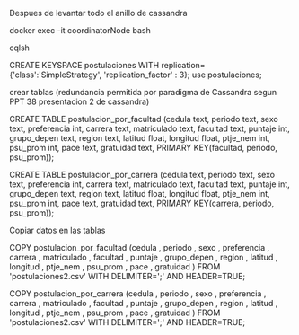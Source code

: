 
Despues de levantar todo el anillo de cassandra

docker exec -it coordinatorNode bash

cqlsh

CREATE KEYSPACE postulaciones WITH replication={'class':'SimpleStrategy', 'replication_factor' : 3};
use postulaciones;

crear tablas (redundancia permitida por paradigma de Cassandra segun PPT 38 presentacion 2 de cassandra)

CREATE TABLE postulacion_por_facultad (cedula text, periodo text, sexo text, preferencia int, carrera text, matriculado text, facultad text, puntaje int, grupo_depen text, region text, latitud float, longitud float, ptje_nem int, psu_prom int, pace text, gratuidad text, PRIMARY KEY(facultad, periodo, psu_prom));

CREATE TABLE postulacion_por_carrera (cedula text, periodo text, sexo text, preferencia int, carrera text, matriculado text, facultad text, puntaje int, grupo_depen text, region text, latitud float, longitud float, ptje_nem int, psu_prom int, pace text, gratuidad text, PRIMARY KEY(carrera, periodo, psu_prom));

Copiar datos en las tablas

COPY postulacion_por_facultad (cedula , periodo , sexo , preferencia , carrera , matriculado , facultad , puntaje , grupo_depen , region , latitud , longitud , ptje_nem , psu_prom , pace , gratuidad ) FROM 'postulaciones2.csv' WITH DELIMITER=';' AND HEADER=TRUE;

COPY postulacion_por_carrera (cedula , periodo , sexo , preferencia , carrera , matriculado , facultad , puntaje , grupo_depen , region , latitud , longitud , ptje_nem , psu_prom , pace , gratuidad ) FROM 'postulaciones2.csv' WITH DELIMITER=';' AND HEADER=TRUE;